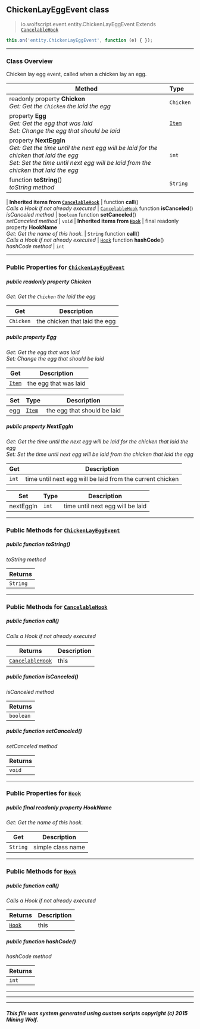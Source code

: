 ## ChickenLayEggEvent __class__

>io.wolfscript.event.entity.ChickenLayEggEvent
>Extends [`CancelableHook`](../../hook/CancelableHook.md)
``` javascript
this.on('entity.ChickenLayEggEvent', function (e) { });
```


---

### Class Overview

Chicken lay egg event, called when a chicken lay an egg.

Method | Type   
--- | :--- 
 readonly property __Chicken__ <br> _Get: Get the `Chicken` the laid the egg_ | `Chicken`
  property __Egg__ <br> _Get: Get the egg that was laid<br>Set: Change the egg that should be laid_ | [`Item`](../../api/inventory/Item.md)
  property __NextEggIn__ <br> _Get: Get the time until the next egg will be laid for the chicken that laid the egg<br>Set: Set the time until next egg will be laid from the chicken that laid the egg_ | `int`
 function __toString__() <br> _toString method_ | `String`
 |
__Inherited items from [`CancelableHook`](../../hook/CancelableHook.md)__ |
 function __call__() <br> _Calls a Hook if not already executed_ | [`CancelableHook`](../../hook/CancelableHook.md)
 function __isCanceled__() <br> _isCanceled method_ | `boolean`
 function __setCanceled__() <br> _setCanceled method_ | `void`
 |
__Inherited items from [`Hook`](../../hook/Hook.md)__ |
final readonly property __HookName__ <br> _Get: Get the name of this hook._ | `String`
 function __call__() <br> _Calls a Hook if not already executed_ | [`Hook`](../../hook/Hook.md)
 function __hashCode__() <br> _hashCode method_ | `int`







---


### Public Properties for [`ChickenLayEggEvent`](ChickenLayEggEvent.md)

##### <a id='chicken'></a>public  readonly property __Chicken__

_Get: Get the `Chicken` the laid the egg_

Get | Description
--- | --- 
`Chicken` | the chicken that laid the egg



##### <a id='egg'></a>public   property __Egg__

_Get: Get the egg that was laid<br>Set: Change the egg that should be laid_

Get | Description
--- | --- 
[`Item`](../../api/inventory/Item.md) | the egg that was laid

Set | Type | Description  
--- | --- | --- 
egg | [`Item`](../../api/inventory/Item.md) | the egg that should be laid


##### <a id='nexteggin'></a>public   property __NextEggIn__

_Get: Get the time until the next egg will be laid for the chicken that laid the egg<br>Set: Set the time until next egg will be laid from the chicken that laid the egg_

Get | Description
--- | --- 
`int` | time until next egg will be laid from the current chicken

Set | Type | Description  
--- | --- | --- 
nextEggIn | `int` | time until next egg will be laid


---

### Public Methods for [`ChickenLayEggEvent`](ChickenLayEggEvent.md)

##### <a id='tostring'></a>public  function __toString__()

_toString method_

Returns | 
--- | 
`String` |


---

### Public Methods for [`CancelableHook`](../../hook/CancelableHook.md)

##### <a id='call'></a>public  function __call__()

_Calls a Hook if not already executed_

Returns | Description
--- | --- 
[`CancelableHook`](../../hook/CancelableHook.md) | this


##### <a id='iscanceled'></a>public  function __isCanceled__()

_isCanceled method_

Returns | 
--- | 
`boolean` |


##### <a id='setcanceled'></a>public  function __setCanceled__()

_setCanceled method_

Returns | 
--- | 
`void` |


---

### Public Properties for [`Hook`](../../hook/Hook.md)

##### <a id='hookname'></a>public final readonly property __HookName__

_Get: Get the name of this hook._

Get | Description
--- | --- 
`String` | simple class name



---

### Public Methods for [`Hook`](../../hook/Hook.md)

##### <a id='call'></a>public  function __call__()

_Calls a Hook if not already executed_

Returns | Description
--- | --- 
[`Hook`](../../hook/Hook.md) | this


##### <a id='hashcode'></a>public  function __hashCode__()

_hashCode method_

Returns | 
--- | 
`int` |


---


---


---


##### This file was system generated using custom scripts copyright (c) 2015 Mining Wolf.
	


